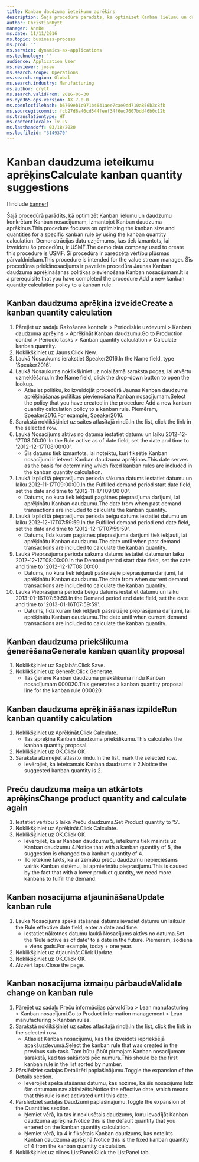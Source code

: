 ```yaml
---
title: Kanban daudzuma ieteikumu aprēķins
description: Šajā procedūrā parādīts, kā optimizēt Kanban lielumu un daudzumu konkrētam Kanban nosacījumam, izmantojot Kanban daudzuma aprēķinus.
author: ChristianRytt
manager: AnnBe
ms.date: 11/11/2016
ms.topic: business-process
ms.prod: ''
ms.service: dynamics-ax-applications
ms.technology: ''
audience: Application User
ms.reviewer: josaw
ms.search.scope: Operations
ms.search.region: Global
ms.search.industry: Manufacturing
ms.author: crytt
ms.search.validFrom: 2016-06-30
ms.dyn365.ops.version: AX 7.0.0
ms.openlocfilehash: b6769eb1c971b4641aee7cae9dd710a856b3c8fb
ms.sourcegitcommit: fcb27d6a46cd544feef34f6ec7607bdd46b0c12b
ms.translationtype: HT
ms.contentlocale: lv-LV
ms.lasthandoff: 03/18/2020
ms.locfileid: "3149370"
---
```

# <a name="calculate-kanban-quantity-suggestions"></a><span data-ttu-id="7a70e-103">Kanban daudzuma ieteikumu aprēķins</span><span class="sxs-lookup"><span data-stu-id="7a70e-103">Calculate kanban quantity suggestions</span></span>

[!include [banner](../../includes/banner.md)]

<span data-ttu-id="7a70e-104">Šajā procedūrā parādīts, kā optimizēt Kanban lielumu un daudzumu konkrētam Kanban nosacījumam, izmantojot Kanban daudzuma aprēķinus.</span><span class="sxs-lookup"><span data-stu-id="7a70e-104">This procedure focuses on optimizing the kanban size and quantities for a specific kanban rule by using the kanban quantity calculation.</span></span> <span data-ttu-id="7a70e-105">Demonstrācijas datu uzņēmums, kas tiek izmantots, lai izveidotu šo procedūru, ir USMF.</span><span class="sxs-lookup"><span data-stu-id="7a70e-105">The demo data company used to create this procedure is USMF.</span></span> <span data-ttu-id="7a70e-106">Šī procedūra ir paredzēta vērtību plūsmas pārvaldniekam.</span><span class="sxs-lookup"><span data-stu-id="7a70e-106">This procedure is intended for the value stream manager.</span></span> <span data-ttu-id="7a70e-107">Šīs procedūras priekšnosacījums ir paveikta procedūra Jaunas Kanban daudzuma aprēķināšanas politikas pievienošana Kanban nosacījumam.</span><span class="sxs-lookup"><span data-stu-id="7a70e-107">It is a prerequisite that you have completed the procedure Add a new kanban quantity calculation policy to a kanban rule.</span></span>


## <a name="create-a-kanban-quantity-calculation"></a><span data-ttu-id="7a70e-108">Kanban daudzuma aprēķina izveide</span><span class="sxs-lookup"><span data-stu-id="7a70e-108">Create a kanban quantity calculation</span></span>
1. <span data-ttu-id="7a70e-109">Pārejiet uz sadaļu Ražošanas kontrole > Periodiskie uzdevumi > Kanban daudzuma aprēķins > Aprēķināt Kanban daudzumu.</span><span class="sxs-lookup"><span data-stu-id="7a70e-109">Go to Production control > Periodic tasks > Kanban quantity calculation > Calculate kanban quantity.</span></span>
2. <span data-ttu-id="7a70e-110">Noklikšķiniet uz Jauns.</span><span class="sxs-lookup"><span data-stu-id="7a70e-110">Click New.</span></span>
3. <span data-ttu-id="7a70e-111">Laukā Nosaukums ierakstiet Speaker2016.</span><span class="sxs-lookup"><span data-stu-id="7a70e-111">In the Name field, type 'Speaker2016'.</span></span>
4. <span data-ttu-id="7a70e-112">Laukā Nosaukums noklikšķiniet uz nolaižamā saraksta pogas, lai atvērtu uzmeklēšanu.</span><span class="sxs-lookup"><span data-stu-id="7a70e-112">In the Name field, click the drop-down button to open the lookup.</span></span>
    * <span data-ttu-id="7a70e-113">Atlasiet politiku, ko izveidojāt procedūrā Jaunas Kanban daudzuma aprēķināšanas politikas pievienošana Kanban nosacījumam.</span><span class="sxs-lookup"><span data-stu-id="7a70e-113">Select the policy that you have created in the procedure Add a new kanban quantity calculation policy to a kanban rule.</span></span> <span data-ttu-id="7a70e-114">Piemēram, Speaker2016.</span><span class="sxs-lookup"><span data-stu-id="7a70e-114">For example, Speaker2016.</span></span>  
5. <span data-ttu-id="7a70e-115">Sarakstā noklikšķiniet uz saites atlasītajā rindā.</span><span class="sxs-lookup"><span data-stu-id="7a70e-115">In the list, click the link in the selected row.</span></span>
6. <span data-ttu-id="7a70e-116">Laukā Nosacījums aktīvs no datuma iestatiet datumu un laiku 2012-12-17T08:00:00'.</span><span class="sxs-lookup"><span data-stu-id="7a70e-116">In the Rule active as of date field, set the date and time to '2012-12-17T08:00:00'.</span></span>
    * <span data-ttu-id="7a70e-117">Šis datums tiek izmantots, lai noteiktu, kuri fiksētie Kanban nosacījumi ir ietverti Kanban daudzuma aprēķinos.</span><span class="sxs-lookup"><span data-stu-id="7a70e-117">This date serves as the basis for determining which fixed kanban rules are included in the kanban quantity calculation.</span></span>  
7. <span data-ttu-id="7a70e-118">Laukā Izpildītā pieprasījuma perioda sākuma datums iestatiet datumu un laiku 2012-11-17T09:00:00.</span><span class="sxs-lookup"><span data-stu-id="7a70e-118">In the Fulfilled demand period start date field, set the date and time to '2012-11-17T09:00:00'.</span></span>
    * <span data-ttu-id="7a70e-119">Datums, no kura tiek iekļauti pagātnes pieprasījuma darījumi, lai aprēķinātu Kanban daudzumu.</span><span class="sxs-lookup"><span data-stu-id="7a70e-119">The date from when past demand transactions are included to calculate the kanban quantity.</span></span>  
8. <span data-ttu-id="7a70e-120">Laukā Izpildītā pieprasījuma perioda beigu datums iestatiet datumu un laiku 2012-12-17T07:59:59.</span><span class="sxs-lookup"><span data-stu-id="7a70e-120">In the Fulfilled demand period end date field, set the date and time to '2012-12-17T07:59:59'.</span></span>
    * <span data-ttu-id="7a70e-121">Datums, līdz kuram pagātnes pieprasījuma darījumi tiek iekļauti, lai aprēķinātu Kanban daudzumu.</span><span class="sxs-lookup"><span data-stu-id="7a70e-121">The date until when past demand transactions are included to calculate the kanban quantity.</span></span>  
9. <span data-ttu-id="7a70e-122">Laukā Pieprasījuma perioda sākuma datums iestatiet datumu un laiku 2012-12-17T08:00:00.</span><span class="sxs-lookup"><span data-stu-id="7a70e-122">In the Demand period start date field, set the date and time to '2012-12-17T08:00:00'.</span></span>
    * <span data-ttu-id="7a70e-123">Datums, no kura tiek iekļauti pašreizējie pieprasījuma darījumi, lai aprēķinātu Kanban daudzumu.</span><span class="sxs-lookup"><span data-stu-id="7a70e-123">The date from when current demand transactions are included to calculate the kanban quantity.</span></span>  
10. <span data-ttu-id="7a70e-124">Laukā Pieprasījuma perioda beigu datums iestatiet datumu un laiku 2013-01-16T07:59:59.</span><span class="sxs-lookup"><span data-stu-id="7a70e-124">In the Demand period end date field, set the date and time to '2013-01-16T07:59:59'.</span></span>
    * <span data-ttu-id="7a70e-125">Datums, līdz kuram tiek iekļauti pašreizējie pieprasījuma darījumi, lai aprēķinātu Kanban daudzumu.</span><span class="sxs-lookup"><span data-stu-id="7a70e-125">The date until when current demand transactions are included to calculate the kanban quantity.</span></span>  

## <a name="generate-kanban-quantity-proposal"></a><span data-ttu-id="7a70e-126">Kanban daudzuma priekšlikuma ģenerēšana</span><span class="sxs-lookup"><span data-stu-id="7a70e-126">Generate kanban quantity proposal</span></span>
1. <span data-ttu-id="7a70e-127">Noklikšķiniet uz Saglabāt.</span><span class="sxs-lookup"><span data-stu-id="7a70e-127">Click Save.</span></span>
2. <span data-ttu-id="7a70e-128">Noklikšķiniet uz Ģenerēt.</span><span class="sxs-lookup"><span data-stu-id="7a70e-128">Click Generate.</span></span>
    * <span data-ttu-id="7a70e-129">Tas ģenerē Kanban daudzuma priekšlikuma rindu Kanban nosacījumam 000020.</span><span class="sxs-lookup"><span data-stu-id="7a70e-129">This generates a kanban quantity proposal line for the kanban rule 000020.</span></span>  

## <a name="run-kanban-quantity-calculation"></a><span data-ttu-id="7a70e-130">Kanban daudzuma aprēķināšanas izpilde</span><span class="sxs-lookup"><span data-stu-id="7a70e-130">Run kanban quantity calculation</span></span>
1. <span data-ttu-id="7a70e-131">Noklikšķiniet uz Aprēķināt.</span><span class="sxs-lookup"><span data-stu-id="7a70e-131">Click Calculate.</span></span>
    * <span data-ttu-id="7a70e-132">Tas aprēķina Kanban daudzuma priekšlikumu.</span><span class="sxs-lookup"><span data-stu-id="7a70e-132">This calculates the kanban quantity proposal.</span></span>  
2. <span data-ttu-id="7a70e-133">Noklikšķiniet uz OK.</span><span class="sxs-lookup"><span data-stu-id="7a70e-133">Click OK.</span></span>
3. <span data-ttu-id="7a70e-134">Sarakstā atzīmējiet atlasīto rindu.</span><span class="sxs-lookup"><span data-stu-id="7a70e-134">In the list, mark the selected row.</span></span>
    * <span data-ttu-id="7a70e-135">Ievērojiet, ka ieteicamais Kanban daudzums ir 2.</span><span class="sxs-lookup"><span data-stu-id="7a70e-135">Notice the suggested kanban quantity is 2.</span></span>  

## <a name="change-product-quantity-and-calculate-again"></a><span data-ttu-id="7a70e-136">Preču daudzuma maiņa un atkārtots aprēķins</span><span class="sxs-lookup"><span data-stu-id="7a70e-136">Change product quantity and calculate again</span></span>
1. <span data-ttu-id="7a70e-137">Iestatiet vērtību 5 laikā Preču daudzums.</span><span class="sxs-lookup"><span data-stu-id="7a70e-137">Set Product quantity to '5'.</span></span>
2. <span data-ttu-id="7a70e-138">Noklikšķiniet uz Aprēķināt.</span><span class="sxs-lookup"><span data-stu-id="7a70e-138">Click Calculate.</span></span>
3. <span data-ttu-id="7a70e-139">Noklikšķiniet uz OK.</span><span class="sxs-lookup"><span data-stu-id="7a70e-139">Click OK.</span></span>
    * <span data-ttu-id="7a70e-140">Ievērojiet, ka ar Kanban daudzumu 5, ieteikums tiek mainīts uz Kanban daudzumu 4.</span><span class="sxs-lookup"><span data-stu-id="7a70e-140">Notice that with a kanban quantity of 5, the suggestion is changed to a kanban quantity of 4.</span></span>  
    * <span data-ttu-id="7a70e-141">To ietekmē fakts, ka ar zemāku preču daudzumu nepieciešams vairāk Kanban sistēmu, lai apmierinātu pieprasījumu.</span><span class="sxs-lookup"><span data-stu-id="7a70e-141">This is caused by the fact that with a lower product quantity, we need more kanbans to fulfill the demand.</span></span>  

## <a name="update-kanban-rule"></a><span data-ttu-id="7a70e-142">Kanban nosacījuma atjaunināšana</span><span class="sxs-lookup"><span data-stu-id="7a70e-142">Update kanban rule</span></span>
1. <span data-ttu-id="7a70e-143">Laukā Nosacījuma spēkā stāšanās datums ievadiet datumu un laiku.</span><span class="sxs-lookup"><span data-stu-id="7a70e-143">In the Rule effective date field, enter a date and time.</span></span>
    * <span data-ttu-id="7a70e-144">Iestatiet nākotnes datumu laukā Nosacījums aktīvs no datuma.</span><span class="sxs-lookup"><span data-stu-id="7a70e-144">Set the 'Rule active as of date' to a date in the future.</span></span> <span data-ttu-id="7a70e-145">Piemēram, šodiena + viens gads.</span><span class="sxs-lookup"><span data-stu-id="7a70e-145">For example, today + one year.</span></span>  
2. <span data-ttu-id="7a70e-146">Noklikšķiniet uz Atjaunināt.</span><span class="sxs-lookup"><span data-stu-id="7a70e-146">Click Update.</span></span>
3. <span data-ttu-id="7a70e-147">Noklikšķiniet uz OK.</span><span class="sxs-lookup"><span data-stu-id="7a70e-147">Click OK.</span></span>
4. <span data-ttu-id="7a70e-148">Aizvērt lapu.</span><span class="sxs-lookup"><span data-stu-id="7a70e-148">Close the page.</span></span>

## <a name="validate-change-on-kanban-rule"></a><span data-ttu-id="7a70e-149">Kanban nosacījuma izmaiņu pārbaude</span><span class="sxs-lookup"><span data-stu-id="7a70e-149">Validate change on kanban rule</span></span>
1. <span data-ttu-id="7a70e-150">Pārejiet uz sadaļu Preču informācijas pārvaldība > Lean manufacturing > Kanban nosacījumi.</span><span class="sxs-lookup"><span data-stu-id="7a70e-150">Go to Product information management > Lean manufacturing > Kanban rules.</span></span>
2. <span data-ttu-id="7a70e-151">Sarakstā noklikšķiniet uz saites atlasītajā rindā.</span><span class="sxs-lookup"><span data-stu-id="7a70e-151">In the list, click the link in the selected row.</span></span>
    * <span data-ttu-id="7a70e-152">Atlasiet Kanban nosacījumu, kas tika izveidots iepriekšējā apakšuzdevumā.</span><span class="sxs-lookup"><span data-stu-id="7a70e-152">Select the kanban rule that was created in the previous sub-task.</span></span> <span data-ttu-id="7a70e-153">Tam būtu jābūt pirmajam Kanban nosacījumam sarakstā, kad tas sakārtots pēc numura.</span><span class="sxs-lookup"><span data-stu-id="7a70e-153">This should be the first kanban rule in the list sorted by number.</span></span>  
3. <span data-ttu-id="7a70e-154">Pārslēdziet sadaļas Detalizēti paplašinājumu.</span><span class="sxs-lookup"><span data-stu-id="7a70e-154">Toggle the expansion of the Details section.</span></span>
    * <span data-ttu-id="7a70e-155">Ievērojiet spēkā stāšanās datumu, kas nozīmē, ka šis nosacījums līdz šim datumam nav aktivizēts.</span><span class="sxs-lookup"><span data-stu-id="7a70e-155">Notice the effective date, which means that this rule is not activated until this date.</span></span>  
4. <span data-ttu-id="7a70e-156">Pārslēdziet sadaļas Daudzumi paplašinājumu.</span><span class="sxs-lookup"><span data-stu-id="7a70e-156">Toggle the expansion of the Quantities section.</span></span>
    * <span data-ttu-id="7a70e-157">Ņemiet vērā, ka tas ir noklusētais daudzums, kuru ievadījāt Kanban daudzuma aprēķinā.</span><span class="sxs-lookup"><span data-stu-id="7a70e-157">Notice this is the default quantity that you entered on the kanban quantity calculation.</span></span>  
    * <span data-ttu-id="7a70e-158">Ņemiet vērā, ka 4 ir fiksētais Kanban daudzums, kas noteikts Kanban daudzuma aprēķinā.</span><span class="sxs-lookup"><span data-stu-id="7a70e-158">Notice this is the fixed kanban quantity of 4 from the kanban quantity calculation.</span></span>  
5. <span data-ttu-id="7a70e-159">Noklikšķiniet uz cilnes ListPanel.</span><span class="sxs-lookup"><span data-stu-id="7a70e-159">Click the ListPanel tab.</span></span>

